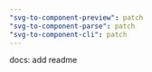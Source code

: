 ```yaml
---
"svg-to-component-preview": patch
"svg-to-component-parse": patch
"svg-to-component-cli": patch
---
```


docs: add readme
